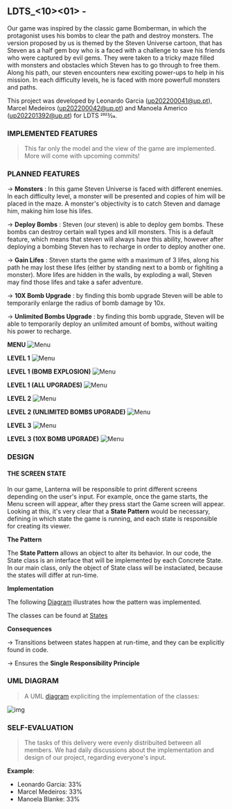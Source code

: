 ## LDTS_<10><01> - <Universe Bomber>


Our game was inspired by the classic game Bomberman, in which the protagonist uses his bombs to clear the path and destroy monsters. The version proposed by us is themed by the Steven Universe cartoon, that has Steven as a half gem boy who is a faced with a challenge to save his friends who were captured by evil gems. They were taken to a tricky maze filled with monsters and obstacles which Steven has to go through to free them. Along his path, our steven encounters new exciting power-ups to help in his mission. In each difficulty levels, he is faced with more powerfull monsters and paths. 


This project was developed by Leonardo Garcia (up202200041@up.pt), Marcel Medeiros (up202200042@up.pt) and Manoela Americo (up202201392@up.pt) for LDTS 2023⁄24.

### IMPLEMENTED FEATURES

> This far only the model and the view of the game are implemented. More will come with upcoming commits!

### PLANNED FEATURES

-> **Monsters** : In this game Steven Universe is faced with different enemies. In each difficulty level, a monster will be presented and copies of him will be placed in the maze. A monster's objectivity is to catch Steven and damage him, making him lose his lifes. 

-> **Deploy Bombs** : Steven (our steven) is able to deploy gem bombs. These bombs can destroy certain wall types and kill monsters. This is a default feature, which means that steven will always have this ability, however after deploying a bombing Steven has to recharge in order to deploy another one.

-> **Gain Lifes** : Steven starts the game with a maximum of 3 lifes, along his path he may lost these lifes (either by standing next to a bomb or fighiting a monster). More lifes are hidden in the walls, by exploding a wall, Steven may find those lifes and take a safer adventure. 

-> **10X Bomb Upgrade** : by finding this bomb upgrade Steven will be able to temporarily enlarge the radius of bomb damage by 10x. 

-> **Unlimited Bombs Upgrade** : by finding this bomb upgrade, Steven will be able to temporarily deploy an unlimited amount of bombs, without waiting his power to recharge.

**MENU**
![Menu](https://github.com/FEUP-LDTS-2023/project-l10gr01/blob/main/Docs/1%20(1).png)

**LEVEL 1**
![Menu](https://github.com/FEUP-LDTS-2023/project-l10gr01/blob/main/Docs/2%20(1).png)

**LEVEL 1 (BOMB EXPLOSION)**
![Menu](https://github.com/FEUP-LDTS-2023/project-l10gr01/blob/main/Docs/3%20(1).png)

**LEVEL 1 (ALL UPGRADES)**
![Menu](https://github.com/FEUP-LDTS-2023/project-l10gr01/blob/main/Docs/4%20(1).png)

**LEVEL 2**
![Menu](https://github.com/FEUP-LDTS-2023/project-l10gr01/blob/main/Docs/5%20(1).png)

**LEVEL 2 (UNLIMITED BOMBS UPGRADE)**
![Menu](https://github.com/FEUP-LDTS-2023/project-l10gr01/blob/main/Docs/6%20(2).png)

**LEVEL 3**
![Menu](https://github.com/FEUP-LDTS-2023/project-l10gr01/blob/main/Docs/7%20(1).png)

**LEVEL 3 (10X BOMB UPGRADE)**
![Menu](https://github.com/FEUP-LDTS-2023/project-l10gr01/blob/main/Docs/8%20(1).png)

### DESIGN

#### THE SCREEN STATE ####

In our game, Lanterna will be responsible to print different screens depending on the user's input. For example, once the game starts, the Menu screen will appear, after they press start the Game screen will appear. Looking at this, it's very clear that a **State Pattern** would be necessary, defining in which state the game is running, and each state is responsible for creating its viewer.

**The Pattern**

The **State Pattern** allows an object to alter its behavior. In our code, the State class is an interface that will be implemented by each Concrete State. In our main class, only the object of State class will be instaciated, because the states will differ at run-time.

**Implementation**

The following [Diagram](Docs/State.drawio.png) illustrates how the pattern was implemented.

The classes can be found at [States](src/main/java/com/ldts/steven/states)


**Consequences**

-> Transitions between states happen at run-time, and they can be explicitly found in code.

-> Ensures the **Single Responsibility Principle**

### UML DIAGRAM

> A UML [diagram](https://github.com/FEUP-LDTS-2023/project-l10gr01/blob/main/Docs/diagram.png) expliciting the implementation of the classes:

 ![img](https://github.com/FEUP-LDTS-2023/project-l10gr01/blob/main/Docs/diagram.png)

### SELF-EVALUATION

> The tasks of this delivery were evenly distribuited between all members. We had daily discussions about the implementation and design of our project, regarding everyone's input.

**Example**:

- Leonardo Garcia: 33%
- Marcel Medeiros: 33%
- Manoela Blanke: 33%




